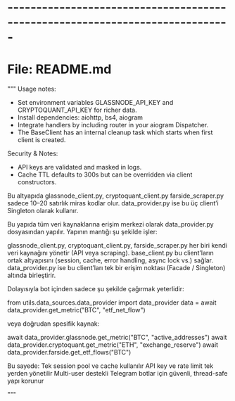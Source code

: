 

# -----------------------------------------------------------------------------
# File: README.md
"""
Usage notes:
- Set environment variables GLASSNODE_API_KEY and CRYPTOQUANT_API_KEY for richer data.
- Install dependencies: aiohttp, bs4, aiogram
- Integrate handlers by including router in your aiogram Dispatcher.
- The BaseClient has an internal cleanup task which starts when first client is created.

Security & Notes:
- API keys are validated and masked in logs.
- Cache TTL defaults to 300s but can be overridden via client constructors.



Bu altyapıda
glassnode_client.py, 
cryptoquant_client.py 
farside_scraper.py sadece 10–20 satırlık miras kodlar olur.
data_provider.py ise bu üç client’i Singleton olarak kullanır.


Bu yapıda tüm veri kaynaklarına erişim merkezi olarak data_provider.py dosyasından yapılır.
Yapının mantığı şu şekilde işler:

glassnode_client.py, cryptoquant_client.py, farside_scraper.py her biri kendi veri kaynağını yönetir (API veya scraping).
base_client.py bu client’ların ortak altyapısını (session, cache, error handling, async lock vs.) sağlar.
data_provider.py ise bu client’ları tek bir erişim noktası (Facade / Singleton) altında birleştirir.

Dolayısıyla bot içinden sadece şu şekilde çağırmak yeterlidir:

from utils.data_sources.data_provider import data_provider
data = await data_provider.get_metric("BTC", "etf_net_flow")


veya doğrudan spesifik kaynak:

await data_provider.glassnode.get_metric("BTC", "active_addresses")
await data_provider.cryptoquant.get_metric("ETH", "exchange_reserve")
await data_provider.farside.get_etf_flows("BTC")


Bu sayede:
Tek session pool ve cache kullanılır
API key ve rate limit tek yerden yönetilir
Multi-user destekli Telegram botlar için güvenli, thread-safe yapı korunur

"""
